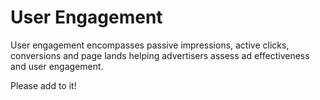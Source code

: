 # User Engagement

User engagement encompasses passive impressions, active clicks, conversions and page lands helping advertisers assess ad effectiveness and user engagement.

Please add to it!
